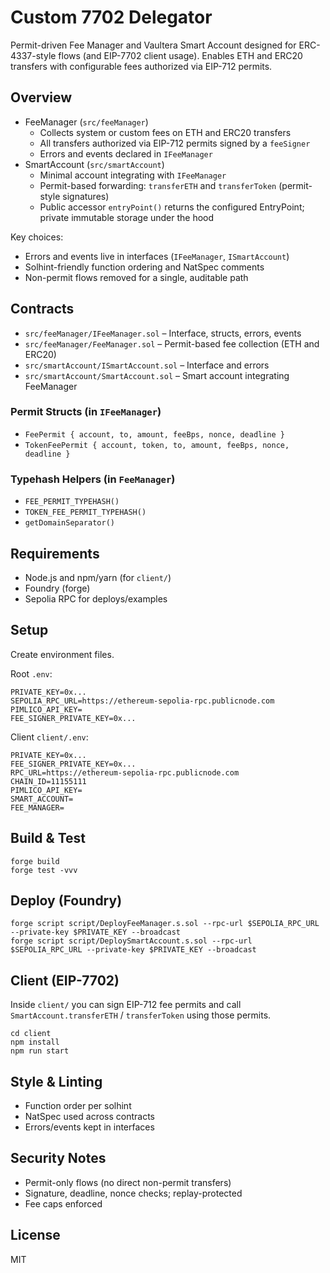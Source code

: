 # Custom 7702 Delegator

Permit-driven Fee Manager and Vaultera Smart Account designed for ERC-4337-style flows (and EIP-7702 client usage). Enables ETH and ERC20 transfers with configurable fees authorized via EIP-712 permits.

## Overview

- FeeManager (`src/feeManager`)
  - Collects system or custom fees on ETH and ERC20 transfers
  - All transfers authorized via EIP-712 permits signed by a `feeSigner`
  - Errors and events declared in `IFeeManager`
- SmartAccount (`src/smartAccount`)
  - Minimal account integrating with `IFeeManager`
  - Permit-based forwarding: `transferETH` and `transferToken` (permit-style signatures)
  - Public accessor `entryPoint()` returns the configured EntryPoint; private immutable storage under the hood

Key choices:
- Errors and events live in interfaces (`IFeeManager`, `ISmartAccount`)
- Solhint-friendly function ordering and NatSpec comments
- Non-permit flows removed for a single, auditable path

## Contracts

- `src/feeManager/IFeeManager.sol` – Interface, structs, errors, events
- `src/feeManager/FeeManager.sol` – Permit-based fee collection (ETH and ERC20)
- `src/smartAccount/ISmartAccount.sol` – Interface and errors
- `src/smartAccount/SmartAccount.sol` – Smart account integrating FeeManager

### Permit Structs (in `IFeeManager`)
- `FeePermit { account, to, amount, feeBps, nonce, deadline }`
- `TokenFeePermit { account, token, to, amount, feeBps, nonce, deadline }`

### Typehash Helpers (in `FeeManager`)
- `FEE_PERMIT_TYPEHASH()`
- `TOKEN_FEE_PERMIT_TYPEHASH()`
- `getDomainSeparator()`

## Requirements

- Node.js and npm/yarn (for `client/`)
- Foundry (forge)
- Sepolia RPC for deploys/examples

## Setup

Create environment files.

Root `.env`:
```
PRIVATE_KEY=0x...
SEPOLIA_RPC_URL=https://ethereum-sepolia-rpc.publicnode.com
PIMLICO_API_KEY=
FEE_SIGNER_PRIVATE_KEY=0x...
```

Client `client/.env`:
```
PRIVATE_KEY=0x...
FEE_SIGNER_PRIVATE_KEY=0x...
RPC_URL=https://ethereum-sepolia-rpc.publicnode.com
CHAIN_ID=11155111
PIMLICO_API_KEY=
SMART_ACCOUNT=
FEE_MANAGER=
```

## Build & Test

```
forge build
forge test -vvv
```

## Deploy (Foundry)

```
forge script script/DeployFeeManager.s.sol --rpc-url $SEPOLIA_RPC_URL --private-key $PRIVATE_KEY --broadcast
forge script script/DeploySmartAccount.s.sol --rpc-url $SEPOLIA_RPC_URL --private-key $PRIVATE_KEY --broadcast
```

## Client (EIP-7702)

Inside `client/` you can sign EIP-712 fee permits and call `SmartAccount.transferETH` / `transferToken` using those permits.

```
cd client
npm install
npm run start
```

## Style & Linting

- Function order per solhint
- NatSpec used across contracts
- Errors/events kept in interfaces

## Security Notes

- Permit-only flows (no direct non-permit transfers)
- Signature, deadline, nonce checks; replay-protected
- Fee caps enforced

## License

MIT
